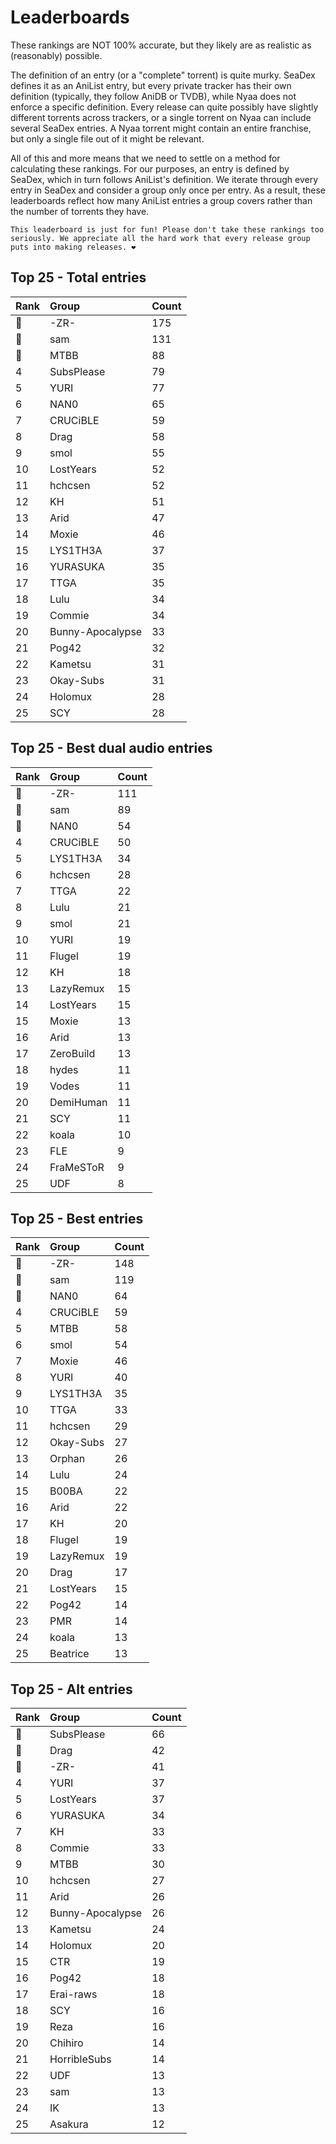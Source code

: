 # Leaderboards

These rankings are NOT 100% accurate, but they likely are as realistic as (reasonably) possible.

The definition of an entry (or a "complete" torrent) is quite murky. SeaDex defines it as an AniList entry, but every private tracker has their own definition (typically, they follow AniDB or TVDB), while Nyaa does not enforce a specific definition. Every release can quite possibly have slightly different torrents across trackers, or a single torrent on Nyaa can include several SeaDex entries. A Nyaa torrent might contain an entire franchise, but only a single file out of it might be relevant.

All of this and more means that we need to settle on a method for calculating these rankings. For our purposes, an entry is defined by SeaDex, which in turn follows AniList's definition. We iterate through every entry in SeaDex and consider a group only once per entry. As a result, these leaderboards reflect how many AniList entries a group covers rather than the number of torrents they have.

```{note}
This leaderboard is just for fun! Please don't take these rankings too seriously. We appreciate all the hard work that every release group puts into making releases. ❤️
```

## Top 25 - Total entries

| Rank | Group            | Count |
| :----| :----------------| :-----|
| 🥇   | -ZR-             | 175   |
| 🥈   | sam              | 131   |
| 🥉   | MTBB             | 88    |
| 4    | SubsPlease       | 79    |
| 5    | YURI             | 77    |
| 6    | NAN0             | 65    |
| 7    | CRUCiBLE         | 59    |
| 8    | Drag             | 58    |
| 9    | smol             | 55    |
| 10   | LostYears        | 52    |
| 11   | hchcsen          | 52    |
| 12   | KH               | 51    |
| 13   | Arid             | 47    |
| 14   | Moxie            | 46    |
| 15   | LYS1TH3A         | 37    |
| 16   | YURASUKA         | 35    |
| 17   | TTGA             | 35    |
| 18   | Lulu             | 34    |
| 19   | Commie           | 34    |
| 20   | Bunny-Apocalypse | 33    |
| 21   | Pog42            | 32    |
| 22   | Kametsu          | 31    |
| 23   | Okay-Subs        | 31    |
| 24   | Holomux          | 28    |
| 25   | SCY              | 28    |

## Top 25 - Best dual audio entries

| Rank | Group     | Count |
| :----| :---------| :-----|
| 🥇   | -ZR-      | 111   |
| 🥈   | sam       | 89    |
| 🥉   | NAN0      | 54    |
| 4    | CRUCiBLE  | 50    |
| 5    | LYS1TH3A  | 34    |
| 6    | hchcsen   | 28    |
| 7    | TTGA      | 22    |
| 8    | Lulu      | 21    |
| 9    | smol      | 21    |
| 10   | YURI      | 19    |
| 11   | Flugel    | 19    |
| 12   | KH        | 18    |
| 13   | LazyRemux | 15    |
| 14   | LostYears | 15    |
| 15   | Moxie     | 13    |
| 16   | Arid      | 13    |
| 17   | ZeroBuild | 13    |
| 18   | hydes     | 11    |
| 19   | Vodes     | 11    |
| 20   | DemiHuman | 11    |
| 21   | SCY       | 11    |
| 22   | koala     | 10    |
| 23   | FLE       | 9     |
| 24   | FraMeSToR | 9     |
| 25   | UDF       | 8     |

## Top 25 - Best entries

| Rank | Group     | Count |
| :----| :---------| :-----|
| 🥇   | -ZR-      | 148   |
| 🥈   | sam       | 119   |
| 🥉   | NAN0      | 64    |
| 4    | CRUCiBLE  | 59    |
| 5    | MTBB      | 58    |
| 6    | smol      | 54    |
| 7    | Moxie     | 46    |
| 8    | YURI      | 40    |
| 9    | LYS1TH3A  | 35    |
| 10   | TTGA      | 33    |
| 11   | hchcsen   | 29    |
| 12   | Okay-Subs | 27    |
| 13   | Orphan    | 26    |
| 14   | Lulu      | 24    |
| 15   | B00BA     | 22    |
| 16   | Arid      | 22    |
| 17   | KH        | 20    |
| 18   | Flugel    | 19    |
| 19   | LazyRemux | 19    |
| 20   | Drag      | 17    |
| 21   | LostYears | 15    |
| 22   | Pog42     | 14    |
| 23   | PMR       | 14    |
| 24   | koala     | 13    |
| 25   | Beatrice  | 13    |

## Top 25 - Alt entries

| Rank | Group            | Count |
| :----| :----------------| :-----|
| 🥇   | SubsPlease       | 66    |
| 🥈   | Drag             | 42    |
| 🥉   | -ZR-             | 41    |
| 4    | YURI             | 37    |
| 5    | LostYears        | 37    |
| 6    | YURASUKA         | 34    |
| 7    | KH               | 33    |
| 8    | Commie           | 33    |
| 9    | MTBB             | 30    |
| 10   | hchcsen          | 27    |
| 11   | Arid             | 26    |
| 12   | Bunny-Apocalypse | 26    |
| 13   | Kametsu          | 24    |
| 14   | Holomux          | 20    |
| 15   | CTR              | 19    |
| 16   | Pog42            | 18    |
| 17   | Erai-raws        | 18    |
| 18   | SCY              | 16    |
| 19   | Reza             | 16    |
| 20   | Chihiro          | 14    |
| 21   | HorribleSubs     | 14    |
| 22   | UDF              | 13    |
| 23   | sam              | 13    |
| 24   | IK               | 13    |
| 25   | Asakura          | 12    |
